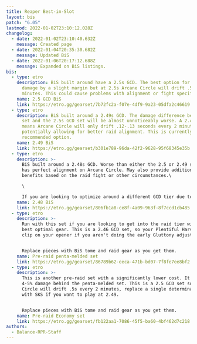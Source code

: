 ```yaml
---
title: Reaper Best-in-Slot
layout: bis
patch: "6.05"
lastmod: 2022-01-02T23:10:12.028Z
changelog:
  - date: 2022-01-02T23:10:40.632Z
    message: Created page
  - date: 2022-01-04T20:35:30.682Z
    message: Updated BiS
  - date: 2022-01-06T20:17:12.688Z
    message: Expanded on BiS listings.
bis:
  - type: etro
    description: BiS built around have a 2.5s GCD. The best option for our personal
      damage by a slight margin but at 2.5s Arcane Circle will drift .5s every 2
      minutes. This could cause problems with alignment or fight specific needs.
    name: 2.5 GCD BiS
    link: https://etro.gg/gearset/7b72fc2a-f07e-4df9-9a23-05dfa2c46619
  - type: etro
    description: BiS built around a 2.49s GCD. The damage difference between this
      set and the 2.5s GCD set will be almost unnoticeably worse. A 2.49s GCD
      means Arcane Circle will only drift .12-.13 seconds every 2 minutes
      potentially allowing for better raid alignment. This is currently our
      recommended option.
    name: 2.49 BiS
    link: https://etro.gg/gearset/b301e789-96da-42f2-9628-95f68345e35b
  - type: etro
    description: >-
      BiS built around a 2.48s GCD. Worse than either the 2.5 or 2.49 set but
      has perfect alignment on Arcane Circle. May also provide additional
      benefits based on the raid fight or other circumstances.\

      \

      If you are looking to optimize around a different GCD tier due to either fight specific optimization or personal comfort feel free to ask for set recommendations in the Balance Discord.
    name: 2.48 BiS
    link: https://etro.gg/gearset/806fb1a8-ce8f-4a09-963f-8f7ccd1cb485
  - type: etro
    description: >-
      Run with this set if you are looking to get into the raid tier with the
      best optimal gear. This is a 2.46 GCD set, so your Plentiful Harvest may
      clip on your opener if you aren't doing the early Gluttony adjustment.


      Replace pieces with BiS tome and raid gear as you get them.
    name: Pre-raid penta-melded set
    link: https://etro.gg/gearset/86789b62-eeca-471b-bd07-7f8fe7ee8bf2
  - type: etro
    description: >-
      This is another pre-raid set with a significantly lower cost. It is about
      4-5% damage behind the penta-melded set. This is a 2.5 GCD set so Arcane
      Circle will drift .5s every 2 minutes, replace a single determination meld
      with SKS if you want to play at 2.49.


      Replace pieces with BiS tome and raid gear as you get them.
    name: Pre-raid Economy set
    link: https://etro.gg/gearset/fb122aa1-7086-45f5-ba60-4bf462d7c218
authors:
  - Balance-RPR-Staff
---
```

